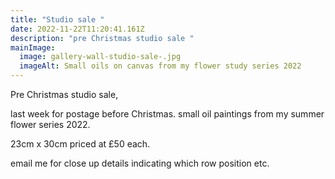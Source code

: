 ```yaml
---
title: "Studio sale "
date: 2022-11-22T11:20:41.161Z
description: "pre Christmas studio sale "
mainImage:
  image: gallery-wall-studio-sale-.jpg
  imageAlt: Small oils on canvas from my flower study series 2022
---
```

Pre Christmas studio sale,

 last week for postage before Christmas.  small oil paintings from my summer flower series 2022. 

23cm x 30cm priced at £50 each.

 email me for close up details indicating which row position etc.